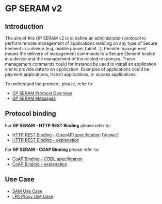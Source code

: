 GP SERAM v2
===========

Introduction
------------

The aim of this GP SERAM v2 is to define an administration protocol to 
perform remote management of applications residing on any type of Secure
Element in a device (e.g. mobile phone, tablet...). Remote management
means the delivery of management commands to a Secure Element hosted in
a device and the management of the related responses. These management
commands could for instance be used to install an application and to
provide data to an application. Examples of applications could be
payment applications, transit applications, or access applications.

To understand the protocol, please, refer to:

* [GP SERAM Protocol Overview](doc/GPSERAM_v2_Overview.md)
* [GP SERAM Messages](doc/GPSERAM_v2_Messages.md)

Protocol binding
----------------

For **GP SERAM - HTTP REST Binding** please refer to:

* [HTTP REST Binding - OpenAPI specification](spec/gpseram_v2.yaml) ([Viewer](https://slegouix.github.io/SERAM/))
* [HTTP REST Binding - explanation](doc/GPSERAM_v2_HTTP_REST_Binding.md)

For **GP SERAM - COAP Binding** please refer to:
* [CoAP Binding - CDDL specification](spec/gpseram_v2.ccdl)
* [CoAP Binding - explanation](doc/GPSERAM_v2_CoAP_Binding.md)

Use Case
--------

* [SAM Use Case](GPSERAM_v2_SAM_Use_Case.md)
* [LPA Proxy Use Case](GPSERAM_v2_LPA_Proxy_Use_Case.md)

